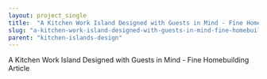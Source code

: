 ```yaml
---
layout: project_single
title:  "A Kitchen Work Island Designed with Guests in Mind - Fine Homebuilding Article"
slug: "a-kitchen-work-island-designed-with-guests-in-mind-fine-homebuilding-article"
parent: "kitchen-islands-design"
---
```

A Kitchen Work Island Designed with Guests in Mind - Fine Homebuilding Article